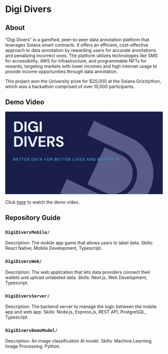 # Digi Divers

## About

"Digi Divers" is a gamified, peer-to-peer data annotation platform that leverages Solana smart contracts. It offers an efficient, cost-effective approach to data annotation by rewarding users for accurate annotations and penalizing incorrect ones. The platform utilizes technologies like SMS for accessibility, AWS for infrastructure, and programmable NFTs for rewards, targeting markets with lower incomes and high internet usage to provide income opportunities through data annotation.

This project won the University prize for $20,000 at the Solana Grizzlython, which was a hackathon comprised of over 10,000 participants.

## Demo Video

[![Demo Video](assets/thumbnail.png)](https://youtu.be/KwwgbnTwuNo?si=ZgZIzQF961VzXrfV)

Click [here](https://youtu.be/KwwgbnTwuNo?si=ZgZIzQF961VzXrfV) to watch the demo video.

## Repository Guide

### `DigiDiversMobile/`

Description: The mobile app game that allows users to label data.
Skills: React Native, Mobile Development, Typescript.

### `DigiDiversWeb/`

Description: The web application that lets data providers connect their wallets and upload unlabeled data.
Skills: Next.js, Web Development, Typescript.

### `DigiDiversServer/`

Description: The backend server to manage the logic between the mobile app and web app.
Skills: Node.js, Express.js, REST API, PostgreSQL, Typescript.

### `DigiDiversDemoModel/`

Description: An image classification AI model.
Skills: Machine Learning, Image Processing, Python.
